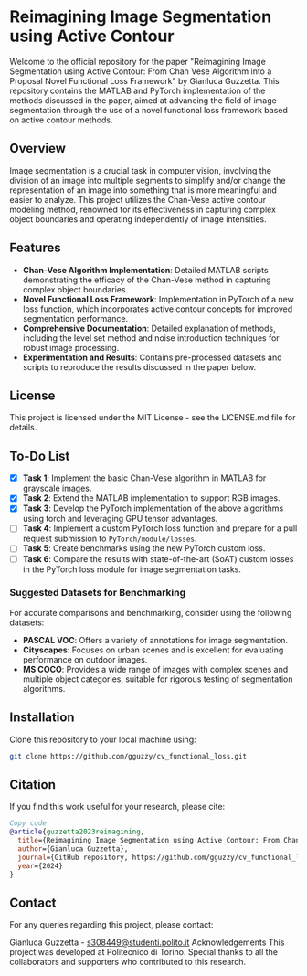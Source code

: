 # Reimagining Image Segmentation using Active Contour

Welcome to the official repository for the paper "Reimagining Image Segmentation using Active Contour: From Chan Vese Algorithm into a Proposal Novel Functional Loss Framework" by Gianluca Guzzetta. This repository contains the MATLAB and PyTorch implementation of the methods discussed in the paper, aimed at advancing the field of image segmentation through the use of a novel functional loss framework based on active contour methods.

## Overview

Image segmentation is a crucial task in computer vision, involving the division of an image into multiple segments to simplify and/or change the representation of an image into something that is more meaningful and easier to analyze. This project utilizes the Chan-Vese active contour modeling method, renowned for its effectiveness in capturing complex object boundaries and operating independently of image intensities.

## Features

- **Chan-Vese Algorithm Implementation**: Detailed MATLAB scripts demonstrating the efficacy of the Chan-Vese method in capturing complex object boundaries.
- **Novel Functional Loss Framework**: Implementation in PyTorch of a new loss function, which incorporates active contour concepts for improved segmentation performance.
- **Comprehensive Documentation**: Detailed explanation of methods, including the level set method and noise introduction techniques for robust image processing.
- **Experimentation and Results**: Contains pre-processed datasets and scripts to reproduce the results discussed in the paper below.



## License
This project is licensed under the MIT License - see the LICENSE.md file for details.

## To-Do List

- [x] **Task 1**: Implement the basic Chan-Vese algorithm in MATLAB for grayscale images.
- [x] **Task 2**: Extend the MATLAB implementation to support RGB images.
- [x] **Task 3**: Develop the PyTorch implementation of the above algorithms using torch and leveraging GPU tensor advantages.
- [ ] **Task 4**: Implement a custom PyTorch loss function and prepare for a pull request submission to `PyTorch/module/losses`.
- [ ] **Task 5**: Create benchmarks using the new PyTorch custom loss.
- [ ] **Task 6**: Compare the results with state-of-the-art (SoAT) custom losses in the PyTorch loss module for image segmentation tasks.

### Suggested Datasets for Benchmarking

For accurate comparisons and benchmarking, consider using the following datasets:
- **PASCAL VOC**: Offers a variety of annotations for image segmentation.
- **Cityscapes**: Focuses on urban scenes and is excellent for evaluating performance on outdoor images.
- **MS COCO**: Provides a wide range of images with complex scenes and multiple object categories, suitable for rigorous testing of segmentation algorithms.

## Installation

Clone this repository to your local machine using:
```bash
git clone https://github.com/gguzzy/cv_functional_loss.git
```

## Citation
If you find this work useful for your research, please cite:

```bibtex
Copy code
@article{guzzetta2023reimagining,
  title={Reimagining Image Segmentation using Active Contour: From Chan Vese Algorithm into a Proposal Novel Functional Loss Framework},
  author={Gianluca Guzzetta},
  journal={GitHub repository, https://github.com/gguzzy/cv_functional_loss},
  year={2024}
}
```

## Contact
For any queries regarding this project, please contact:

Gianluca Guzzetta - s308449@studenti.polito.it
Acknowledgements
This project was developed at Politecnico di Torino. Special thanks to all the collaborators and supporters who contributed to this research.

